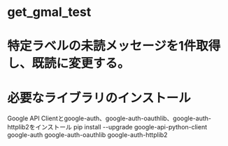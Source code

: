 # get_gmal_test
# 特定ラベルの未読メッセージを1件取得し、既読に変更する。

# 必要なライブラリのインストール
Google API Clientとgoogle-auth、google-auth-oauthlib、google-auth-httplib2をインストール
pip install --upgrade google-api-python-client google-auth google-auth-oauthlib google-auth-httplib2
